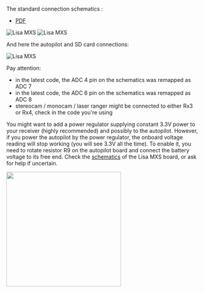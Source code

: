 The standard connection schematics :

* [PDF](https://github.com/tudelft/mavlab/blob/master/pdf/delfly/Nimble_wiring.pdf)

![Lisa MXS](https://github.com/tudelft/mavlab/raw/master/photos/drones/nimble/Nimble_wiring.png)
![Lisa MXS](https://github.com/tudelft/mavlab/raw/master/photos/drones/nimble/Nimble_wiring_schem.png)

And here the autopilot and SD card connections:


![Lisa MXS](https://github.com/tudelft/mavlab/raw/master/photos/drones/nimble/LisaMXS_nimble.png)


Pay attention:
* in the latest code, the ADC 4 pin on the schematics was remapped as ADC 7
* in the latest code, the ADC 6 pin on the schematics was remapped as ADC 8
* stereocam / monocam / laser ranger might be connected to either Rx3 or Rx4, check in the code you're using

You might want to add a power regulator supplying constant 3.3V power to your receiver (highly recommended) and possibly to the autopilot. However, if you power the autopilot by the power regulator, the onboard voltage reading will stop working (you will see 3.3V all the time). To enable it, you need to rotate resistor R9 on the autopilot board and connect the battery voltage to its free end. Check the [schematics](https://github.com/paparazzi/paparazzi-hardware/raw/master/controller/lisa_s/lisa_mx_s/v1.0/lisa_mx_s_v1_0.PDF) of the Lisa MXS board, or ask for help if uncertain.

<img src="https://github.com/tudelft/mavlab/raw/master/photos/drones/nimble/power_regulator.jpg" width="300">